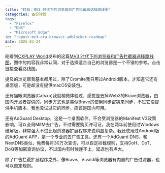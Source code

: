 ```yaml
---
title: "转载：MV3 时代下的浏览器和广告拦截器选择路线图"
categories: 备份转载
tags:
  - "Firefox"
  - "DNS"
  - "Microsoft Edge"
id: "repost-mv3-era-browser-adblocker-roadmap"
date: 2025-03-24
---
```


刚看到[CXPLAY World](https://blog.cxplay.org/)发布的这篇[MV3 时代下的浏览器和广告拦截器选择路线图](https://blog.cxplay.org/works/how-to-choose-browser-and-ad-blocker-in-the-mv3-era/)，图中的内容我非常认同，对于选择适合自己的浏览器是一个不错的参考。点击链接查看路线图。

提及的浏览器我基本都用过，除了Cromite我只用过Android版本，才知道它还有桌面版，可是却没有提供macOS安装包。

还有猫眼浏览器(Catsxp)我就稍微体验过，感觉是去掉Web3的Brave浏览器，由国内开发者提供的，同步方式也是类似Brave的使用同步密钥来同步，不过它没提供手机版本，我也没试过它的同步，应该是国内可用。

还有AdGuard Desktop，这是一个桌面软件，不会受浏览器的Manifest V3政策影响，可以全局MitM去广告，不过需要购买许可证，我在两年前使用过Windows破解版，非常强大不过比起浏览器扩展程序来说稍显复杂。我还使用过Android版的AdGuard APP，是一个专业的去广告工具。还有一个AdGuard DNS，和NextDNS类似，免费每月30万次查询，可以自定拦截规则，支持DoH、DoT、DoQ等加密查询协议，不过国内有时候连不上，延迟也有点大。

除了广告拦截扩展程序之外，像Brave、Vivaldi等浏览器有内置的广告过滤器，也可以自定规则。

